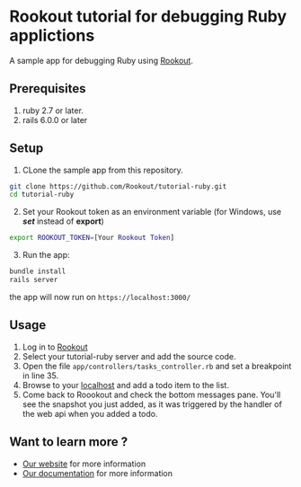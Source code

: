 # Rookout tutorial for debugging Ruby applictions

A sample app for debugging Ruby using [Rookout](https://rookout.com/).

## Prerequisites
1. ruby 2.7 or later.
2. rails 6.0.0 or later

## Setup
1. CLone the sample app from this repository.
```bash
git clone https://github.com/Rookout/tutorial-ruby.git
cd tutorial-ruby
```

2. Set your Rookout token as an environment variable (for Windows, use ***set*** instead of **export**)
```bash
export ROOKOUT_TOKEN=[Your Rookout Token]
```

3. Run the app:
```bash
bundle install
rails server
```

the app will now run on `https://localhost:3000/`

## Usage
1. Log in to [Rookout](https://app.rookout.com/)
2. Select your tutorial-ruby server and add the source code.
3. Open the file `app/controllers/tasks_controller.rb` and set a breakpoint in line 35.
4. Browse to your [localhost](https://localhost:3000/) and add a todo item to the list.
5. Come back to Roookout and check the bottom messages pane. You'll see the snapshot you just added, as it was triggered by the handler of the web api when you added a todo.

## Want to learn more ?
- [Our website](https://rookout.com/) for more information
- [Our documentation](https://docs.rookout.com/) for more information